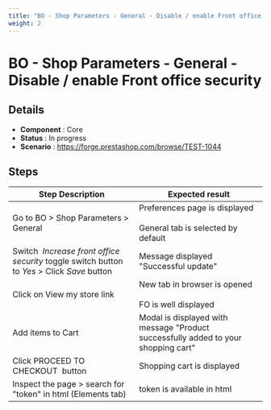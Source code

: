 ```yaml
---
title: "BO - Shop Parameters - General - Disable / enable Front office security"
weight: 2
---
```


# BO - Shop Parameters - General - Disable / enable Front office security
## Details
* **Component** : Core
* **Status** : In progress
* **Scenario** : https://forge.prestashop.com/browse/TEST-1044

## Steps
| Step Description | Expected result |
| ----- | ----- |
| Go to BO > Shop Parameters > General | Preferences page is displayed<br><br>General tab is selected by default |
| Switch  *Increase front office security* toggle switch button to *Yes* > Click *Save* button | Message displayed "Successful update" |
| Click on View my store link | New tab in browser is opened<br><br>FO is well displayed |
| Add items to Cart | Modal is displayed with message "Product successfully added to your shopping cart" |
| Click PROCEED TO CHECKOUT  button | Shopping cart is displayed |
| Inspect the page > search for "token" in html (Elements tab) | token is available in html |
